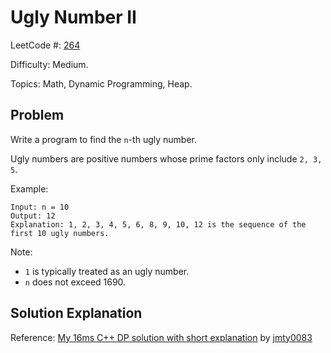 # Ugly Number II

LeetCode #: [264](https://leetcode.com/problems/ugly-number-ii/)

Difficulty: Medium.

Topics: Math, Dynamic Programming, Heap.

## Problem

Write a program to find the `n`-th ugly number.

Ugly numbers are positive numbers whose prime factors only include `2, 3, 5`. 

Example:

```text
Input: n = 10
Output: 12
Explanation: 1, 2, 3, 4, 5, 6, 8, 9, 10, 12 is the sequence of the first 10 ugly numbers.
```

Note:  

- `1` is typically treated as an ugly number.
- `n` does not exceed 1690.

## Solution Explanation

Reference: [My 16ms C++ DP solution with short explanation](https://leetcode.com/problems/ugly-number-ii/discuss/69364/My-16ms-C%2B%2B-DP-solution-with-short-explanation) by [jmty0083](https://leetcode.com/jmty0083)
